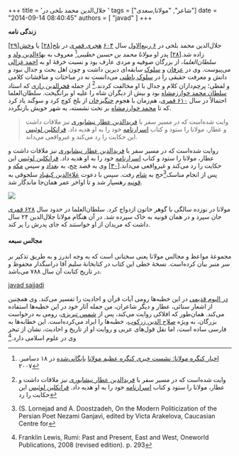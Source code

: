 +++
title = 'جلال‌الدین محمد بلخی در '
tags = ["شاعر", "مولانا,سعدی"]
date = "2014-09-14 08:40:45"
authors = [
  "javad"
]
+++

**زندگی نامه**

 جلال‌الدین محمد بلخی در [۶ ربیع‌الاول](https://fa.wikipedia.org/wiki/۶_ربیع‌الاول) سال [۶۰۴](https://fa.wikipedia.org/wiki/۶۰۴_(قمری)) [هجری قمری](https://fa.wikipedia.org/wiki/هجری_قمری) در [بلخ](https://fa.wikipedia.org/wiki/بلخ)[[۲۸\]](https://fa.wikipedia.org/wiki/مولوی#cite_note-ba-28) یا [وخش](https://fa.wikipedia.org/wiki/وخش_(شهر))[[۲۹\]](https://fa.wikipedia.org/wiki/مولوی#cite_note-Vakhsh-29) زاده شد.[[۲۸\]](https://fa.wikipedia.org/wiki/مولوی#cite_note-ba-28) پدر او *مولانا محمد بن حسین خطیبی*[^3] معروف به [بهاءالدین ولد](https://fa.wikipedia.org/wiki/بهاءالدین_ولد) و *سلطان‌العلما*، از بزرگان صوفیه و مردی عارف بود و نسبت خرقهٔ او به [احمد غزالی](https://fa.wikipedia.org/wiki/احمد_غزالی) می‌پیوست. وی در [عرفان](https://fa.wikipedia.org/wiki/عرفان) و [سلوک](https://fa.wikipedia.org/wiki/سیر_و_سلوک) سابقه‌ای دیرین داشت و چون اهل بحث و جدال نبود و دانش و معرفت حقیقی را در [سلوک باطنی](https://fa.wikipedia.org/wiki/درون‌نگری) می‌دانست نه در مباحثات و مناقشات کلامی و لفظی؛ پرچم‌داران کلام و جدال با او مخالفت کردند.[^1] از جمله [فخرالدین رازی](https://fa.wikipedia.org/wiki/فخرالدین_رازی) که استاد [سلطان محمد خوارزمشاه](https://fa.wikipedia.org/wiki/سلطان_محمد_خوارزمشاه) بود و بیش از دیگران شاه را علیه او برانگیخت. سلطان‌العلما احتمالاً در سال [۶۱۰ قمری](https://fa.wikipedia.org/wiki/۶۱۰_(قمری))، هم‌زمان با هجوم [چنگیزخان](https://fa.wikipedia.org/wiki/چنگیزخان) از بلخ کوچ کرد و سوگند یاد کرد که تا [محمد خوارزمشاه](https://fa.wikipedia.org/wiki/محمد_خوارزمشاه) بر تخت نشسته، به شهر خویش بازنگردد. 

> وایت شده‌است که در مسیر سفر با [فریدالدین عطار نیشابوری](https://fa.wikipedia.org/wiki/فریدالدین_عطار_نیشابوری) نیز ملاقات داشت و عطار، مولانا را ستود و کتاب [اسرارنامه](https://fa.wikipedia.org/wiki/اسرارنامه) خود را به او هدیه داد. [فرانکلین لوئیس](https://fa.wikipedia.org/wiki/فرانکلین_لوئیس) این حکایت را رد می‌کند و غیرواقعی می‌داند.

روایت شده‌است که در مسیر سفر با [فریدالدین عطار نیشابوری](https://fa.wikipedia.org/wiki/فریدالدین_عطار_نیشابوری) نیز ملاقات داشت و عطار، مولانا را ستود و کتاب [اسرارنامه](https://fa.wikipedia.org/wiki/اسرارنامه) خود را به او هدیه داد. [فرانکلین لوئیس](https://fa.wikipedia.org/wiki/فرانکلین_لوئیس) این حکایت را رد می‌کند و غیرواقعی می‌داند.[[۳۰\]](https://fa.wikipedia.org/wiki/مولوی#cite_note-30) وی به قصد [حج](https://fa.wikipedia.org/wiki/حج)، به [بغداد](https://fa.wikipedia.org/wiki/بغداد) و سپس [مکه](https://fa.wikipedia.org/wiki/مکه) و پس از انجام مناسک[^2]حج به [شام](https://fa.wikipedia.org/wiki/شام) رفت. سپس با دعوت [علاءالدین کیقباد](https://fa.wikipedia.org/wiki/علاءالدین_کیقباد) سلجوقی به [قونیه](https://fa.wikipedia.org/wiki/قونیه) رهسپار شد و تا اواخر عمر همان‌جا ماندگار شد. 

![](/crime/img/05.jpg)

مولانا در نوزده سالگی با گوهر خاتون ازدواج کرد. سلطان‌العلما در حدود سال [۶۲۸ قمری](https://fa.wikipedia.org/wiki/۶۲۸_(قمری)) جان سپرد و در همان قونیه به خاک سپرده شد. در آن هنگام مولانا جلال‌الدین ۲۴ سال داشت که مریدان از او خواستند که جای پدرش را پر کند.

#### **مجالس سبعه**

مجموعهٔ مواعظ و مجالس مولانا یعنی سخنانی است که به وجه اندرز و به طریق تذکیر بر سر منبر بیان کرده‌است. نسخهٔ خطی این کتاب در کتابخانهٔ سلیم آقا دراسگدار محفوظ و در تاریخ کتابت آن سال ۷۸۸ می‌باشد. 



[javad sajjadi](https://www.youtube.com/watch?v=dQw4w9WgXcQ)

[در البوم قدیمی](/crime/img/04.jpg)
در این خطبه‌ها رومی آیات قرآن و احادیث را تفسیر می‌کند. وی همچنین از اشعار سنائی، عطار و دیگر شاعران، من جمله آثار خود در این خطبه‌ها استفاده می‌کند. همان‌طور که افلاکی روایت می‌کند، پس از [شمس تبریزی](https://fa.wikipedia.org/wiki/شمس_تبریزی)، رومی به درخواست بزرگان، به ویژه [صلاح الدین زرکوب](https://fa.wikipedia.org/wiki/صلاح‌الدین_زرکوب)، خطبه‌ها را ایراد می‌کرده‌است. این خطابه‌ها به فارسی ساده است، اما نقل قول‌های عربی و روایت او از تاریخ و احادیث، نشان از تبحر وی در علوم اسلامی دارد.[^4]

[^1]:وایت شده‌است که در مسیر سفر با [فریدالدین عطار نیشابوری](https://fa.wikipedia.org/wiki/فریدالدین_عطار_نیشابوری) نیز ملاقات داشت و عطار، مولانا را ستود و کتاب [اسرارنامه](https://fa.wikipedia.org/wiki/اسرارنامه) خود را به او هدیه داد. [فرانکلین لوئیس](https://fa.wikipedia.org/wiki/فرانکلین_لوئیس) این حکایت را رد 
[^2]:(S. Lornejad and A. Doostzadeh, On the Modern Politicization of the Persian Poet Nezami Ganjavi, edited by Victa Arakelova, Caucasian Centre for 
[^3]:.[اخبار کنگره مولانا: نشست خبری کنگره عظیم مولانا](http://www.molananews.com/modules/news/article.php?storyid=581) [بایگانی‌شده](https://web.archive.org/web/20071218145527/http://www.molananews.com/modules/news/article.php?storyid=581) در ۱۸ دسامبر ۲۰۰۷ 
[^4]:Franklin Lewis, Rumi: Past and Present, East and West, Oneworld Publications, 2008 (revised edition). p. 293